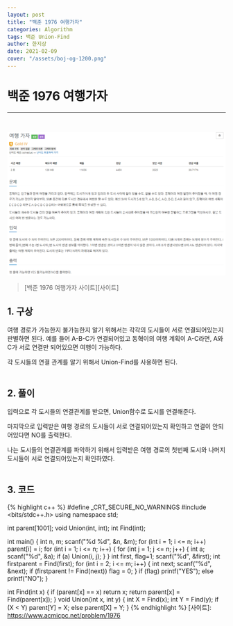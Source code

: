 ```yaml
---
layout: post
title: "백준 1976 여행가자"
categories: Algorithm
tags: 백준 Union-Find
author: 한지상
date: 2021-02-09
cover: "/assets/boj-og-1200.png"
---
```


# 백준 1976 여행가자
---
<br>

![Image alt 텍스트](/assets/캡처_2021_02_09_18_00_11.png)

>[백준 1976 여행가자 사이트][사이트]

## 1. 구상

여행 경로가 가능한지 불가능한지 알기 위해서는 각각의 도시들이 서로 연결되어있는지 판별하면 된다. 예를 들어 A-B-C가 연결되어있고 동혁이의 여행 계획이 A-C라면, A와 C가 서로 연결만 되어있으면 여행이 가능하다.

각 도시들의 연결 관계를 알기 위해서 Union-Find를 사용하면 된다.
<br><Br>

## 2. 풀이

입력으로 각 도시들의 연결관계를 받으면, Union함수로 도시를 연결해준다.

마지막으로 입력받은 여행 경로의 도시들이 서로 연결되어있는지 확인하고 연결이 안되어있다면 NO를 출력한다.

나는 도시들의 연결관계를 파악하기 위해서 입력받은 여행 경로의 첫번째 도시와 나머지 도시들이 서로 연결되어있는지 확인하였다.
<br><br>

## 3. 코드

{% highlight c++ %}
#define _CRT_SECURE_NO_WARNINGS
#include <bits/stdc++.h>
using namespace std;

int parent[1001];
void Union(int, int);
int Find(int);

int main()
{
	int n, m;
	scanf("%d %d", &n, &m);
	for (int i = 1; i <= n; i++) parent[i] = i;
	for (int i = 1; i <= n; i++)
	{
		for (int j = 1; j <= n; j++)
		{
			int a;
			scanf("%d", &a);
			if (a) Union(i, j);
		}
	}
	int first, flag=1;
	scanf("%d", &first);
	int firstparent = Find(first);
	for (int i = 2; i <= m; i++)
	{
		int next;
		scanf("%d", &next);
		if (firstparent != Find(next)) flag = 0;
	}
	if (flag) printf("YES");
	else printf("NO");
}

int Find(int x)
{
	if (parent[x] == x) return x;
	return parent[x] = Find(parent[x]);
}
void Union(int x, int y)
{
	int X = Find(x);
	int Y = Find(y);
	if (X < Y) parent[Y] = X;
	else parent[X] = Y;
}
{% endhighlight %}
[사이트]: https://www.acmicpc.net/problem/1976